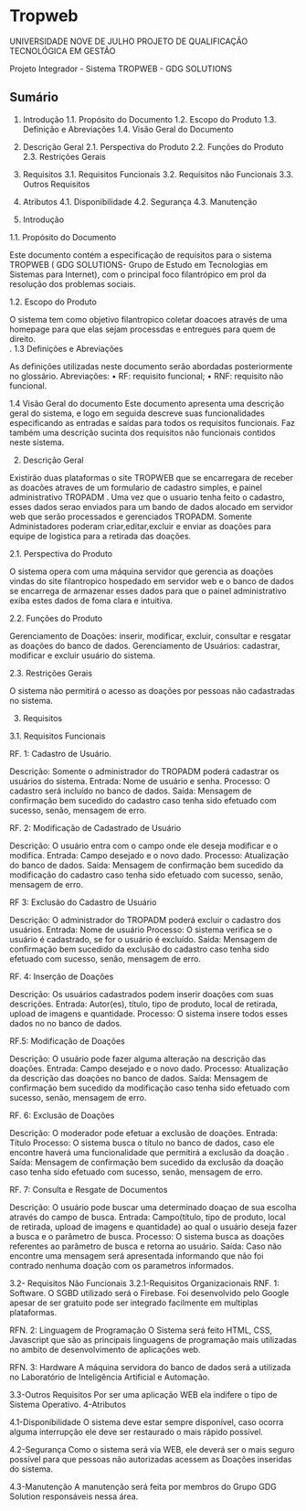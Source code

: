 # Tropweb
UNIVERSIDADE NOVE DE JULHO
PROJETO DE QUALIFICAÇÃO TECNOLÓGICA EM GESTÃO

Projeto Integrador - Sistema TROPWEB - GDG SOLUTIONS

Sumário
-------------------------------------------------------
1.	Introdução
1.1.	Propósito do Documento
1.2.	Escopo do Produto
1.3.	Definição e Abreviações
1.4.	Visão Geral do Documento

2.	Descrição Geral
2.1.	Perspectiva do Produto
2.2.	Funções do Produto
2.3.	 Restrições Gerais

3.	Requisitos
3.1.	Requisitos Funcionais
3.2.	Requisitos não Funcionais 3.3. Outros Requisitos

4.	Atributos
4.1.	Disponibilidade
4.2.	Segurança
4.3.	Manutenção
 
1.	Introdução

1.1.	Propósito do Documento

Este documento contém a especificação de requisitos para o sistema TROPWEB ( GDG SOLUTIONS- Grupo de Estudo em Tecnologias em Sistemas para Internet), com o principal foco filantrópico em prol da resolução dos problemas sociais.

1.2.	Escopo do Produto

O sistema tem como objetivo filantropico coletar doacoes através de uma homepage para que elas sejam processdas e entregues para quem de direito.  
  .
1.3	Definições e Abreviações

As definições utilizadas neste documento serão abordadas posteriormente no glossário. Abreviações:
•	RF: requisito funcional;
•	RNF: requisito não funcional.


1.4	Visão Geral do documento
Este documento apresenta uma descrição geral do sistema, e logo em seguida descreve suas funcionalidades especificando as entradas e saídas para todos os requisitos funcionais. Faz também uma descrição sucinta dos requisitos não funcionais contidos neste sistema.

2.	Descrição Geral

Existirão duas plataformas o site TROPWEB que se encarregara de receber as doacões atraves de um formulario de cadastro simples, e painel administrativo TROPADM . 
Uma vez que  o usuario tenha feito o cadastro, esses dados serao enviados para um bando de dados alocado em servidor web que serão processados e gerenciados TROPADM.
Somente Administadores poderam criar,editar,excluir e enviar as doações para equipe de logistica para a retirada das doações.  
 
2.1.	Perspectiva do Produto

O sistema opera com uma máquina servidor que gerencia as doações vindas do site filantropico hospedado em servidor web e o banco de dados se encarrega de armazenar esses dados para que o painel administrativo exiba estes dados de foma clara e intuitiva. 

2.2.	Funções do Produto

Gerenciamento de Doações: inserir, modificar, excluir, consultar e resgatar as doações do banco de dados.
Gerenciamento de Usuários: cadastrar, modificar e excluir usuário do sistema.

2.3.	Restrições Gerais

O sistema não permitirá o acesso as doações por pessoas não cadastradas no sistema.
 
3.	Requisitos

3.1.	Requisitos Funcionais

RF. 1: Cadastro de Usuário.

Descrição: Somente o administrador do TROPADM poderá cadastrar os usuários do sistema. Entrada: Nome de usuário e senha.
Processo: O cadastro será incluído no banco de dados.
Saída: Mensagem de confirmação bem sucedido do cadastro caso tenha sido efetuado com sucesso, senão, mensagem de erro.

RF. 2: Modificação de Cadastrado de Usuário

Descrição: O usuário entra com o campo onde ele deseja modificar e o modifica. Entrada: Campo desejado e o novo dado.
Processo: Atualização do banco de dados.
Saída: Mensagem de confirmação bem sucedido da modificação do cadastro caso tenha sido efetuado com sucesso, senão, mensagem de erro.

RF 3: Exclusão do Cadastro de Usuário

Descrição: O administrador do TROPADM poderá excluir o cadastro dos usuários. Entrada: Nome de usuário
Processo: O sistema verifica se o usuário é cadastrado, se for o usuário é excluído.
Saída: Mensagem de confirmação bem sucedido da exclusão do cadastro caso tenha sido efetuado com sucesso, senão, mensagem de erro.

RF. 4: Inserção de Doações

Descrição: Os usuários cadastrados podem inserir doações com suas descrições.
Entrada: Autor(es), título, tipo de produto, local de retirada, upload de imagens e quantidade.
Processo: O sistema insere todos esses dados no no banco de dados.

RF.5: Modificação de Doações

Descrição: O usuário pode fazer alguma alteração na descrição das doações. Entrada: Campo desejado e o novo dado.
Processo: Atualização da descrição das doações no banco de dados.
Saída: Mensagem de confirmação bem sucedido da modificação caso tenha sido efetuado com sucesso, senão, mensagem de erro.

RF. 6: Exclusão de Doações

Descrição: O moderador pode efetuar a exclusão de doações. Entrada: Título
Processo: O sistema busca o título no banco de dados, caso ele encontre haverá uma funcionalidade que permitirá a exclusão da doação .
Saída: Mensagem de confirmação bem sucedido da exclusão da doação caso tenha sido efetuado com sucesso, senão, mensagem de erro.
 
RF. 7: Consulta e Resgate de Documentos

Descrição: O usuário pode buscar uma determinado doaçao de sua escolha através do  campo de busca.
Entrada: Campo(título, tipo de produto, local de retirada, upload de imagens e quantidade) ao qual o usuário deseja fazer a busca e o parâmetro de busca.
Processo: O sistema busca as doações referentes ao parâmetro de busca e retorna ao usuário.
Saída: Caso não encontre uma mensagem será apresentada informando que não foi contrado nenhuma doação com os parametros informados.

3.2- Requisitos Não Funcionais 3.2.1-Requisitos Organizacionais RNF. 1: Software.
O SGBD utilizado será o Firebase. Foi desenvolvido pelo Google apesar de ser gratuito pode ser integrado facilmente em multiplas plataformas.

RFN. 2: Linguagem de Programação
O Sistema será feito HTML, CSS, Javascript que são as principais linguagens de programação mais utilizadas no ambito de desenvolvimento de aplicações web.

RFN. 3: Hardware
A máquina servidora do banco de dados será a utilizada no Laboratório de Inteligência Artificial e Automação.

3.3-Outros Requisitos
Por ser uma aplicação WEB ela indifere o tipo de Sistema Operativo. 
4-Atributos

4.1-Disponibilidade
O sistema deve estar sempre disponível, caso ocorra alguma interrupção ele deve ser restaurado o mais rápido possível.

4.2-Segurança
Como o sistema será via WEB, ele deverá ser o mais seguro possível para que pessoas não autorizadas acessem as Doações inseridas do sistema.

4.3-Manutenção
A manutenção será feita por membros do Grupo GDG Solution responsáveis nessa área.
